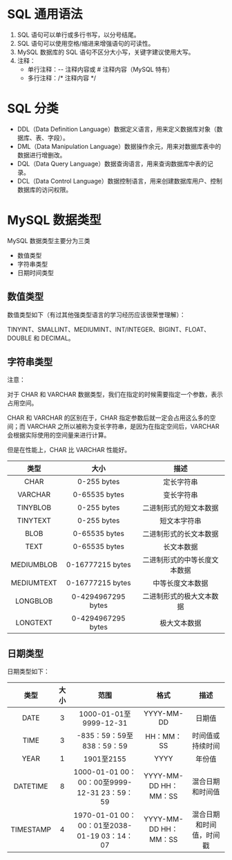 # SQL 通用语法

1. SQL 语句可以单行或多行书写，以分号结尾。
2. SQL 语句可以使用空格/缩进来增强语句的可读性。
3. MySQL 数据库的 SQL 语句不区分大小写，关键字建议使用大写。
4. 注释：
   + 单行注释：-- 注释内容或 # 注释内容（MySQL 特有）
   + 多行注释：/* 注释内容 */

# SQL 分类

+ DDL（Data Definition Language）数据定义语言，用来定义数据库对象（数据库、表、字段）。
+ DML（Data Manipulation Language）数据操作余元，用来对数据库表中的数据进行增删改。
+ DQL（Data Query Language）数据查询语言，用来查询数据库中表的记录。
+ DCL（Data Control Language）数据控制语言，用来创建数据库用户、控制数据库的访问权限。

# MySQL 数据类型

MySQL 数据类型主要分为三类

+ 数值类型
+ 字符串类型
+ 日期时间类型

## 数值类型

数值类型如下（有过其他强类型语言的学习经历应该很荣誉理解）：

TINYINT、SMALLINT、MEDIUMINT、INT/INTEGER、BIGINT、FLOAT、DOUBLE 和 DECIMAL。

## 字符串类型

注意：

对于 CHAR 和 VARCHAR 数据类型，我们在指定的时候需要指定一个参数，表示占用空间。

CHAR 和 VARCHAR 的区别在于，CHAR 指定参数后就一定会占用这么多的空间；而 VARCHAR 之所以被称为变长字符串，是因为在指定空间后，VARCHAR 会根据实际使用的空间量来进行计算。

但是在性能上，CHAR 比 VARCHAR 性能好。

|    类型    |        大小        |             描述             |
| :--------: | :----------------: | :--------------------------: |
|    CHAR    |    0-255 bytes     |          定长字符串          |
|  VARCHAR   |   0-65535 bytes    |          变长字符串          |
|  TINYBLOB  |    0-255 bytes     |    二进制形式的短文本数据    |
|  TINYTEXT  |    0-255 bytes     |         短文本字符串         |
|    BLOB    |   0-65535 bytes    |    二进制形式的长文本数据    |
|    TEXT    |   0-65535 bytes    |          长文本数据          |
| MEDIUMBLOB |  0-16777215 bytes  | 二进制形式的中等长度文本数据 |
| MEDIUMTEXT |  0-16777215 bytes  |       中等长度文本数据       |
|  LONGBLOB  | 0-4294967295 bytes |   二进制形式的极大文本数据   |
|  LONGTEXT  | 0-4294967295 bytes |         极大文本数据         |

## 日期类型

日期类型如下：

|   类型    | 大小 |                     范围                     |         格式          |           描述           |
| :-------: | :--: | :------------------------------------------: | :-------------------: | :----------------------: |
|   DATE    |  3   |            1000-01-01至9999-12-31            |      YYYY-MM-DD       |          日期值          |
|   TIME    |  3   |          -835：59：59至838：59：59           |      HH：MM：SS       |     时间值或持续时间     |
|   YEAR    |  1   |                  1901至2155                  |         YYYY          |          年份值          |
| DATETIME  |  8   | 1000-01-01 00：00：00至9999-12-31 23：59：59 | YYYY-MM-DD HH：MM：SS |     混合日期和时间值     |
| TIMESTAMP |  4   | 1970-01-01 00：00：01至2038-01-19 03：14：07 | YYYY-MM-DD HH：MM：SS | 混合日期和时间值，时间戳 |

